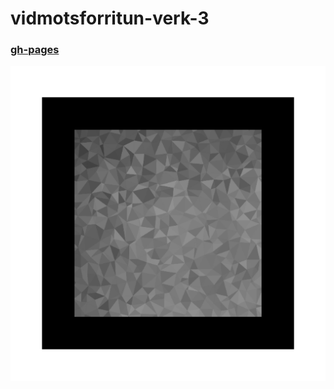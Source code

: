 # vidmotsforritun-verk-3

### [gh-pages](https://kleina13.github.io/vidmotsforritun-verk-3/)

![pattern](https://github.com/Kleina13/vidmotsforritun-verk-3/blob/main/pattern-marker.png)